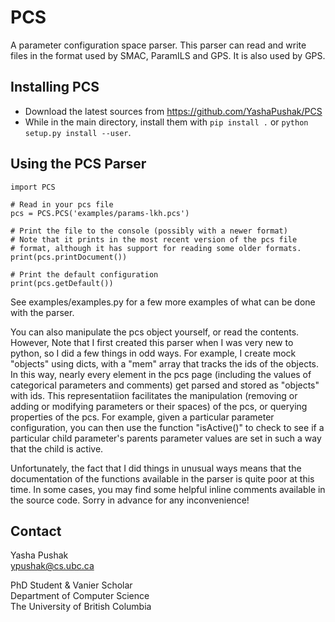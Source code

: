 # PCS

A parameter configuration space parser. This parser can read and write files in
the format used by SMAC, ParamILS and GPS. It is also used by GPS.

## Installing PCS

 - Download the latest sources from https://github.com/YashaPushak/PCS
 - While in the main directory, install them with `pip install .` or 
`python setup.py install --user`.

## Using the PCS Parser

    import PCS

    # Read in your pcs file
    pcs = PCS.PCS('examples/params-lkh.pcs')

    # Print the file to the console (possibly with a newer format)
    # Note that it prints in the most recent version of the pcs file 
    # format, although it has support for reading some older formats. 
    print(pcs.printDocument())

    # Print the default configuration
    print(pcs.getDefault())
    

See examples/examples.py for a few more examples of what can be done with the
parser.

You can also manipulate the pcs object yourself, or read the contents. However, 
Note that I first created this parser when I was very new to python, so I did a
few things in odd ways. For example, I create mock "objects" using dicts, with 
a "mem" array that tracks the ids of the objects. In this way, nearly every 
element in the pcs page (including the values of categorical parameters and 
comments) get parsed and stored as "objects" with ids. This representatiion 
facilitates the manipulation (removing or adding or modifying parameters or 
their spaces) of the pcs, or querying properties of the pcs. For example, given
a particular parameter configuration, you can then use the function "isActive()"
to check to see if a particular child parameter's parents parameter values are 
set in such a way that the child is active. 

Unfortunately, the fact that I did things in unusual ways means that the
documentation of the functions available in the parser is quite poor at this 
time. In some cases, you may find some helpful inline comments available in
the source code. Sorry in advance for any inconvenience!

## Contact

Yasha Pushak  
ypushak@cs.ubc.ca  

PhD Student & Vanier Scholar  
Department of Computer Science  
The University of British Columbia  
